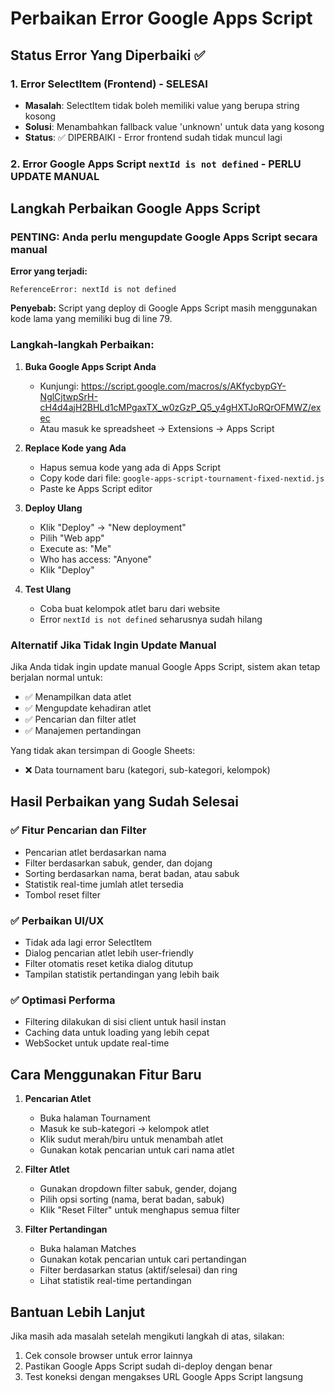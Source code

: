 # Perbaikan Error Google Apps Script

## Status Error Yang Diperbaiki ✅

### 1. Error SelectItem (Frontend) - SELESAI
- **Masalah**: SelectItem tidak boleh memiliki value yang berupa string kosong
- **Solusi**: Menambahkan fallback value 'unknown' untuk data yang kosong
- **Status**: ✅ DIPERBAIKI - Error frontend sudah tidak muncul lagi

### 2. Error Google Apps Script `nextId is not defined` - PERLU UPDATE MANUAL

## Langkah Perbaikan Google Apps Script

### PENTING: Anda perlu mengupdate Google Apps Script secara manual

**Error yang terjadi:**
```
ReferenceError: nextId is not defined
```

**Penyebab:** 
Script yang deploy di Google Apps Script masih menggunakan kode lama yang memiliki bug di line 79.

### Langkah-langkah Perbaikan:

1. **Buka Google Apps Script Anda**
   - Kunjungi: https://script.google.com/macros/s/AKfycbypGY-NglCjtwpSrH-cH4d4ajH2BHLd1cMPgaxTX_w0zGzP_Q5_y4gHXTJoRQrOFMWZ/exec
   - Atau masuk ke spreadsheet → Extensions → Apps Script

2. **Replace Kode yang Ada**
   - Hapus semua kode yang ada di Apps Script
   - Copy kode dari file: `google-apps-script-tournament-fixed-nextid.js`
   - Paste ke Apps Script editor

3. **Deploy Ulang**
   - Klik "Deploy" → "New deployment"
   - Pilih "Web app"
   - Execute as: "Me"
   - Who has access: "Anyone"
   - Klik "Deploy"

4. **Test Ulang**
   - Coba buat kelompok atlet baru dari website
   - Error `nextId is not defined` seharusnya sudah hilang

### Alternatif Jika Tidak Ingin Update Manual

Jika Anda tidak ingin update manual Google Apps Script, sistem akan tetap berjalan normal untuk:
- ✅ Menampilkan data atlet
- ✅ Mengupdate kehadiran atlet
- ✅ Pencarian dan filter atlet
- ✅ Manajemen pertandingan

Yang tidak akan tersimpan di Google Sheets:
- ❌ Data tournament baru (kategori, sub-kategori, kelompok)

## Hasil Perbaikan yang Sudah Selesai

### ✅ Fitur Pencarian dan Filter
- Pencarian atlet berdasarkan nama
- Filter berdasarkan sabuk, gender, dan dojang
- Sorting berdasarkan nama, berat badan, atau sabuk
- Statistik real-time jumlah atlet tersedia
- Tombol reset filter

### ✅ Perbaikan UI/UX
- Tidak ada lagi error SelectItem
- Dialog pencarian atlet lebih user-friendly
- Filter otomatis reset ketika dialog ditutup
- Tampilan statistik pertandingan yang lebih baik

### ✅ Optimasi Performa
- Filtering dilakukan di sisi client untuk hasil instan
- Caching data untuk loading yang lebih cepat
- WebSocket untuk update real-time

## Cara Menggunakan Fitur Baru

1. **Pencarian Atlet**
   - Buka halaman Tournament
   - Masuk ke sub-kategori → kelompok atlet
   - Klik sudut merah/biru untuk menambah atlet
   - Gunakan kotak pencarian untuk cari nama atlet

2. **Filter Atlet**
   - Gunakan dropdown filter sabuk, gender, dojang
   - Pilih opsi sorting (nama, berat badan, sabuk)
   - Klik "Reset Filter" untuk menghapus semua filter

3. **Filter Pertandingan**
   - Buka halaman Matches
   - Gunakan kotak pencarian untuk cari pertandingan
   - Filter berdasarkan status (aktif/selesai) dan ring
   - Lihat statistik real-time pertandingan

## Bantuan Lebih Lanjut

Jika masih ada masalah setelah mengikuti langkah di atas, silakan:
1. Cek console browser untuk error lainnya
2. Pastikan Google Apps Script sudah di-deploy dengan benar
3. Test koneksi dengan mengakses URL Google Apps Script langsung